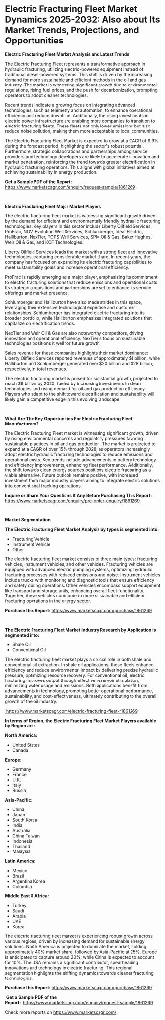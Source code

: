 <p><h1>Electric Fracturing Fleet Market Dynamics 2025-2032: Also about Its Market Trends, Projections, and Opportunities</h1></p><p><strong>Electric Fracturing Fleet Market Analysis and Latest Trends</strong></p>
<p><p>The Electric Fracturing Fleet represents a transformative approach in hydraulic fracturing, utilizing electric-powered equipment instead of traditional diesel-powered systems. This shift is driven by the increasing demand for more sustainable and efficient methods in the oil and gas industry. The market is witnessing significant growth due to environmental regulations, rising fuel prices, and the push for decarbonization, prompting operators to adopt cleaner technologies.</p><p>Recent trends indicate a growing focus on integrating advanced technologies, such as telemetry and automation, to enhance operational efficiency and reduce downtime. Additionally, the rising investments in electric power infrastructure are enabling more companies to transition to electric fracturing fleets. These fleets not only lower emissions but also reduce noise pollution, making them more acceptable to local communities.</p><p>The Electric Fracturing Fleet Market is expected to grow at a CAGR of 9.9% during the forecast period, highlighting the sector's robust potential. Furthermore, strategic collaborations and partnerships among service providers and technology developers are likely to accelerate innovation and market penetration, reinforcing the trend towards greater electrification in hydraulic fracturing operations. This aligns with global initiatives aimed at achieving sustainability in energy production.</p></p>
<p><strong>Get a Sample PDF of the Report:&nbsp;</strong> <a href="https://www.marketscagr.com/enquiry/request-sample/1861269?utm_campaign=2326&utm_medium=2&utm_source=Github&utm_content=ia&utm_term=14022025&utm_id=electric-fracturing-fleet">https://www.marketscagr.com/enquiry/request-sample/1861269</a></p>
<p>&nbsp;</p>
<p><strong>Electric Fracturing Fleet Major Market Players</strong></p>
<p><p>The electric fracturing fleet market is witnessing significant growth driven by the demand for efficient and environmentally friendly hydraulic fracturing technologies. Key players in this sector include Liberty Oilfield Services, ProFrac, NOV, Evolution Well Services, Schlumberger, Ideal Electric, Halliburton, NexTier, TOPS Well Services, SPM Oil & Gas, Baker Hughes, Weir Oil & Gas, and KCF Technologies.</p><p>Liberty Oilfield Services leads the market with a strong fleet and innovative technologies, capturing considerable market share. In recent years, the company has focused on expanding its electric fracturing capabilities to meet sustainability goals and increase operational efficiency.</p><p>ProFrac is rapidly emerging as a major player, emphasizing its commitment to electric fracturing solutions that reduce emissions and operational costs. Its strategic acquisitions and partnerships are set to enhance its service offerings and market presence.</p><p>Schlumberger and Halliburton have also made strides in this space, leveraging their extensive technological expertise and customer relationships. Schlumberger has integrated electric fracturing into its broader portfolio, while Halliburton emphasizes integrated solutions that capitalize on electrification trends.</p><p>NexTier and Weir Oil & Gas are also noteworthy competitors, driving innovation and operational efficiency. NexTier's focus on sustainable technologies positions it well for future growth.</p><p>Sales revenue for these companies highlights their market dominance: Liberty Oilfield Services reported revenues of approximately $1 billion, while Halliburton and Schlumberger generated over $20 billion and $28 billion, respectively, in total revenues.</p><p>The electric fracturing market is poised for substantial growth, projected to reach $8 billion by 2025, fueled by increasing investments in clean technologies and rising demand for oil and gas production efficiency. Players who adapt to the shift toward electrification and sustainability will likely gain a competitive edge in this evolving landscape.</p></p>
<p>&nbsp;</p>
<p><strong>What Are The Key Opportunities For Electric Fracturing Fleet Manufacturers?</strong></p>
<p><p>The Electric Fracturing Fleet market is witnessing significant growth, driven by rising environmental concerns and regulatory pressures favoring sustainable practices in oil and gas production. The market is projected to expand at a CAGR of over 15% through 2028, as operators increasingly adopt electric hydraulic fracturing technologies to reduce emissions and operational costs. Key trends include advancements in battery technology and efficiency improvements, enhancing fleet performance. Additionally, the shift towards clean energy sources positions electric fracturing as a viable alternative. Future outlook remains positive, with increased investment from major industry players aiming to integrate electric solutions into conventional fracking operations.</p></p>
<p><strong>Inquire or Share Your Questions If Any Before Purchasing This Report:</strong> <a href="https://www.marketscagr.com/enquiry/pre-order-enquiry/1861269?utm_campaign=2326&utm_medium=2&utm_source=Github&utm_content=ia&utm_term=14022025&utm_id=electric-fracturing-fleet">https://www.marketscagr.com/enquiry/pre-order-enquiry/1861269</a></p>
<p>&nbsp;</p>
<p><strong>Market Segmentation</strong></p>
<p><strong>The Electric Fracturing Fleet Market Analysis by types is segmented into:</strong></p>
<p><ul><li>Fracturing Vehicle</li><li>Instrument Vehicle</li><li>Other</li></ul></p>
<p><p>The electric fracturing fleet market consists of three main types: fracturing vehicles, instrument vehicles, and other vehicles. Fracturing vehicles are equipped with advanced electric pumping systems, optimizing hydraulic fracturing processes with reduced emissions and noise. Instrument vehicles include trucks with monitoring and diagnostic tools that ensure efficiency and safety during operations. Other vehicles encompass support equipment like transport and storage units, enhancing overall fleet functionality. Together, these vehicles contribute to more sustainable and efficient fracturing operations in the energy sector.</p></p>
<p><strong>Purchase this Report:&nbsp;</strong><a href="https://www.marketscagr.com/purchase/1861269?utm_campaign=2326&utm_medium=2&utm_source=Github&utm_content=ia&utm_term=14022025&utm_id=electric-fracturing-fleet">https://www.marketscagr.com/purchase/1861269</a></p>
<p>&nbsp;</p>
<p><strong>The Electric Fracturing Fleet Market Industry Research by Application is segmented into:</strong></p>
<p><ul><li>Shale Oil</li><li>Conventional Oil</li></ul></p>
<p><p>The electric fracturing fleet market plays a crucial role in both shale and conventional oil extraction. In shale oil applications, these fleets enhance efficiency and reduce environmental impact by delivering precise hydraulic pressure, optimizing resource recovery. For conventional oil, electric fracturing improves output through effective reservoir stimulation, minimizing water usage and emissions. Both applications benefit from advancements in technology, promoting better operational performance, sustainability, and cost-effectiveness, ultimately contributing to the overall growth of the oil industry.</p></p>
<p><a href="https://www.marketscagr.com/electric-fracturing-fleet-r1861269?utm_campaign=2326&utm_medium=2&utm_source=Github&utm_content=ia&utm_term=14022025&utm_id=electric-fracturing-fleet">&nbsp;https://www.marketscagr.com/electric-fracturing-fleet-r1861269</a></p>
<p><strong>In terms of Region, the Electric Fracturing Fleet Market Players available by Region are:</strong></p>
<p>
    <p> <strong> North America: </strong>
        <ul>
            <li>United States</li>
            <li>Canada</li>
        </ul>
        </p> 
    <p> <strong> Europe: </strong>
        <ul>
            <li>Germany</li>
            <li>France</li>
            <li>U.K.</li>
            <li>Italy</li>
            <li>Russia</li>
        </ul>
        </p> 
    <p> <strong> Asia-Pacific: </strong>
        <ul>
            <li>China</li>
            <li>Japan</li>
            <li>South Korea</li>
            <li>India</li>
            <li>Australia</li>
            <li>China Taiwan</li>
            <li>Indonesia</li>
            <li>Thailand</li>
            <li>Malaysia</li>
        </ul>
        </p> 
    <p> <strong> Latin America: </strong>
        <ul>
            <li>Mexico</li>
            <li>Brazil</li>
            <li>Argentina Korea</li>
            <li>Colombia</li>
        </ul>
        </p> 
    <p> <strong> Middle East & Africa: </strong>
        <ul>
            <li>Turkey</li>
            <li>Saudi</li>
            <li>Arabia</li>
            <li>UAE</li>
            <li>Korea</li>
        </ul>
    </p>
    </p>
<p><p>The electric fracturing fleet market is experiencing robust growth across various regions, driven by increasing demand for sustainable energy solutions. North America is projected to dominate the market, holding approximately 40% market share, followed by Asia-Pacific at 25%. Europe is anticipated to capture around 20%, while China is expected to account for 10%. The USA remains a significant contributor, spearheading innovations and technology in electric fracturing. This regional segmentation highlights the shifting dynamics towards cleaner fracturing technologies.</p></p>
<p><strong>Purchase this Report: </strong><a href="https://www.marketscagr.com/purchase/1861269?utm_campaign=2326&utm_medium=2&utm_source=Github&utm_content=ia&utm_term=14022025&utm_id=electric-fracturing-fleet">https://www.marketscagr.com/purchase/1861269</a></p>
<p>&nbsp;<strong>Get a Sample PDF of the Report:&nbsp;&nbsp;</strong><a href="https://www.marketscagr.com/enquiry/request-sample/1861269?utm_campaign=2326&utm_medium=2&utm_source=Github&utm_content=ia&utm_term=14022025&utm_id=electric-fracturing-fleet">https://www.marketscagr.com/enquiry/request-sample/1861269</a></p>
<p><strong></strong></p>
<p>Check more reports on <a href="https://www.marketscagr.com/?utm_campaign=2326&utm_medium=2&utm_source=Github&utm_content=ia&utm_term=14022025&utm_id=electric-fracturing-fleet">https://www.marketscagr.com/</a></p>